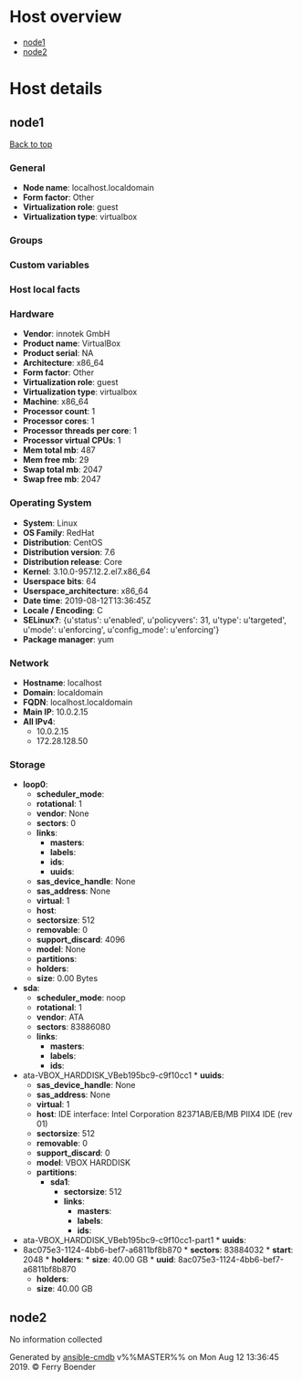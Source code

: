# <a name="host_overview"></a> Host overview

* <a href="#node1">node1</a>
* <a href="#node2">node2</a>

# Host details

## <a name="node1"></a> node1

<a href="#host_overview">Back to top</a>

### General

* **Node name**: localhost.localdomain
* **Form factor**: Other
* **Virtualization role**: guest
* **Virtualization type**: virtualbox

### Groups


### Custom variables

### Host local facts


### Hardware

* **Vendor**: innotek GmbH
* **Product name**: VirtualBox
* **Product serial**: NA
* **Architecture**: x86_64
* **Form factor**: Other
* **Virtualization role**: guest
* **Virtualization type**: virtualbox
* **Machine**: x86_64
* **Processor count**: 1
* **Processor cores**: 1
* **Processor threads per core**: 1
* **Processor virtual CPUs**: 1
* **Mem total mb**: 487
* **Mem free mb**: 29
* **Swap total mb**: 2047
* **Swap free mb**: 2047

### Operating System

* **System**: <td>Linux
* **OS Family**: <td>RedHat
* **Distribution**: <td>CentOS
* **Distribution version**: <td>7.6
* **Distribution release**: <td>Core
* **Kernel**: <td>3.10.0-957.12.2.el7.x86_64
* **Userspace bits**: <td>64
* **Userspace_architecture**: <td>x86_64
* **Date time**: <td>2019-08-12T13:36:45Z
* **Locale / Encoding**: <td>C
* **SELinux?**: <td>{u'status': u'enabled', u'policyvers': 31, u'type': u'targeted', u'mode': u'enforcing', u'config_mode': u'enforcing'}
* **Package manager**: <td>yum

### Network

* **Hostname**: localhost
* **Domain**: localdomain
* **FQDN**: localhost.localdomain
* **Main IP**: 10.0.2.15
* **All IPv4**:
    - 10.0.2.15
    - 172.28.128.50



### Storage

* **loop0**: 
    * **scheduler_mode**: 
    * **rotational**: 1
    * **vendor**: None
    * **sectors**: 0
    * **links**: 
        * **masters**: 
        * **labels**: 
        * **ids**: 
        * **uuids**: 
    * **sas_device_handle**: None
    * **sas_address**: None
    * **virtual**: 1
    * **host**: 
    * **sectorsize**: 512
    * **removable**: 0
    * **support_discard**: 4096
    * **model**: None
    * **partitions**: 
    * **holders**: 
    * **size**: 0.00 Bytes
* **sda**: 
    * **scheduler_mode**: noop
    * **rotational**: 1
    * **vendor**: ATA
    * **sectors**: 83886080
    * **links**: 
        * **masters**: 
        * **labels**: 
        * **ids**: 
* ata-VBOX_HARDDISK_VBeb195bc9-c9f10cc1
        * **uuids**: 
    * **sas_device_handle**: None
    * **sas_address**: None
    * **virtual**: 1
    * **host**: IDE interface: Intel Corporation 82371AB/EB/MB PIIX4 IDE (rev 01)
    * **sectorsize**: 512
    * **removable**: 0
    * **support_discard**: 0
    * **model**: VBOX HARDDISK
    * **partitions**: 
        * **sda1**: 
            * **sectorsize**: 512
            * **links**: 
                * **masters**: 
                * **labels**: 
                * **ids**: 
* ata-VBOX_HARDDISK_VBeb195bc9-c9f10cc1-part1
                * **uuids**: 
* 8ac075e3-1124-4bb6-bef7-a6811bf8b870
            * **sectors**: 83884032
            * **start**: 2048
            * **holders**: 
            * **size**: 40.00 GB
            * **uuid**: 8ac075e3-1124-4bb6-bef7-a6811bf8b870
    * **holders**: 
    * **size**: 40.00 GB


## <a name="node2"></a> node2

No information collected

Generated by [ansible-cmdb](https://github.com/fboender/ansible-cmdb) v%%MASTER%% on Mon Aug 12 13:36:45 2019. &copy; Ferry Boender
